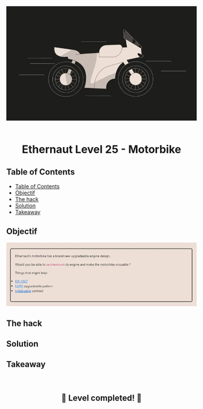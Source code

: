 <div align="center">

<img src="../assets/levels/25-motorbike.webp" width="600px"/>
<br><br>
<h1><strong>Ethernaut Level 25 - Motorbike</strong></h1>

</div>

## Table of Contents

- [Table of Contents](#table-of-contents)
- [Objectif](#objectif)
- [The hack](#the-hack)
- [Solution](#solution)
- [Takeaway](#takeaway)

## Objectif

<img src="../assets/requirements/25-motorbike-requirements.webp" width="800px"/>

## The hack

## Solution

## Takeaway

<div align="center">
<br>
<h2>🎉 Level completed! 🎉</h2>
</div>
